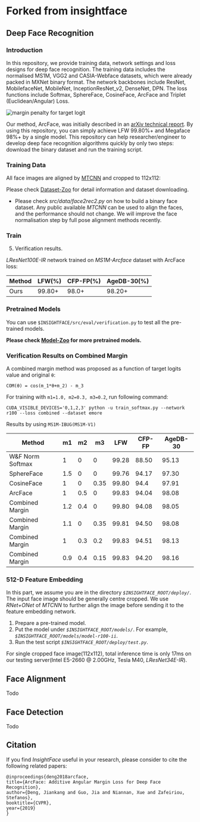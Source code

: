 # Forked from insightface

## Deep Face Recognition

### Introduction

In this repository, we provide training data, network settings and loss designs for deep face recognition.
The training data includes the normalised MS1M, VGG2 and CASIA-Webface datasets, which were already packed in MXNet binary format.
The network backbones include ResNet, MobilefaceNet, MobileNet, InceptionResNet_v2, DenseNet, DPN.
The loss functions include Softmax, SphereFace, CosineFace, ArcFace and Triplet (Euclidean/Angular) Loss.


![margin penalty for target logit](https://github.com/deepinsight/insightface/raw/master/resources/arcface.png)

Our method, ArcFace, was initially described in an [arXiv technical report](https://arxiv.org/abs/1801.07698). By using this repository, you can simply achieve LFW 99.80%+ and Megaface 98%+ by a single model. This repository can help researcher/engineer to develop deep face recognition algorithms quickly by only two steps: download the binary dataset and run the training script.

### Training Data

All face images are aligned by [MTCNN](https://kpzhang93.github.io/MTCNN_face_detection_alignment/index.html) and cropped to 112x112:

Please check [Dataset-Zoo](https://github.com/deepinsight/insightface/wiki/Dataset-Zoo) for detail information and dataset downloading.


* Please check *src/data/face2rec2.py* on how to build a binary face dataset. Any public available *MTCNN* can be used to align the faces, and the performance should not change. We will improve the face normalisation step by full pose alignment methods recently.

### Train

5. Verification results.

*LResNet100E-IR* network trained on *MS1M-Arcface* dataset with ArcFace loss:

| Method | LFW(%) | CFP-FP(%) | AgeDB-30(%) |
| ------ | ------ | --------- | ----------- |
| Ours   | 99.80+ | 98.0+     | 98.20+      |



### Pretrained Models

You can use `$INSIGHTFACE/src/eval/verification.py` to test all the pre-trained models.

**Please check [Model-Zoo](https://github.com/deepinsight/insightface/wiki/Model-Zoo) for more pretrained models.**



### Verification Results on Combined Margin

A combined margin method was proposed as a function of target logits value and original `θ`:

```
COM(θ) = cos(m_1*θ+m_2) - m_3
```

For training with `m1=1.0, m2=0.3, m3=0.2`, run following command:
```
CUDA_VISIBLE_DEVICES='0,1,2,3' python -u train_softmax.py --network r100 --loss combined --dataset emore
```

Results by using ``MS1M-IBUG(MS1M-V1)``

| Method           | m1  | m2  | m3   | LFW   | CFP-FP | AgeDB-30 |
| ---------------- | --- | --- | ---- | ----- | ------ | -------- |
| W&F Norm Softmax | 1   | 0   | 0    | 99.28 | 88.50  | 95.13    |
| SphereFace       | 1.5 | 0   | 0    | 99.76 | 94.17  | 97.30    |
| CosineFace       | 1   | 0   | 0.35 | 99.80 | 94.4   | 97.91    |
| ArcFace          | 1   | 0.5 | 0    | 99.83 | 94.04  | 98.08    |
| Combined Margin  | 1.2 | 0.4 | 0    | 99.80 | 94.08  | 98.05    |
| Combined Margin  | 1.1 | 0   | 0.35 | 99.81 | 94.50  | 98.08    |
| Combined Margin  | 1   | 0.3 | 0.2  | 99.83 | 94.51  | 98.13    |
| Combined Margin  | 0.9 | 0.4 | 0.15 | 99.83 | 94.20  | 98.16    |


### 512-D Feature Embedding

In this part, we assume you are in the directory *`$INSIGHTFACE_ROOT/deploy/`*. The input face image should be generally centre cropped. We use *RNet+ONet* of *MTCNN* to further align the image before sending it to the feature embedding network.

1. Prepare a pre-trained model.
2. Put the model under *`$INSIGHTFACE_ROOT/models/`*. For example, *`$INSIGHTFACE_ROOT/models/model-r100-ii`*.
3. Run the test script *`$INSIGHTFACE_ROOT/deploy/test.py`*.

For single cropped face image(112x112), total inference time is only 17ms on our testing server(Intel E5-2660 @ 2.00GHz, Tesla M40, *LResNet34E-IR*).


## Face Alignment

Todo

## Face Detection

Todo

## Citation

If you find *InsightFace* useful in your research, please consider to cite the following related papers:

```
@inproceedings{deng2018arcface,
title={ArcFace: Additive Angular Margin Loss for Deep Face Recognition},
author={Deng, Jiankang and Guo, Jia and Niannan, Xue and Zafeiriou, Stefanos},
booktitle={CVPR},
year={2019}
}
```
